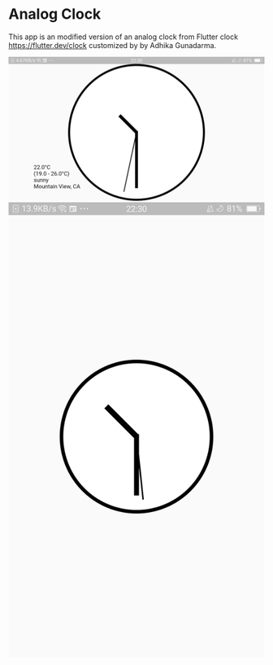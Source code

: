 # Analog Clock

This app is an modified version of an analog clock from Flutter clock https://flutter.dev/clock customized by by Adhika Gunadarma.



<img src='ss_landscape.png'>

<img src='ss_potrait.png'>
